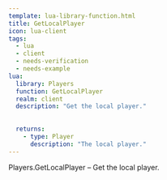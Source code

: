 ```yaml
---
template: lua-library-function.html
title: GetLocalPlayer
icon: lua-client
tags:
  - lua
  - client
  - needs-verification
  - needs-example
lua:
  library: Players
  function: GetLocalPlayer
  realm: client
  description: "Get the local player."
  
  
  returns:
    - type: Player
      description: "The local player."
---
```


<div class="lua__search__keywords">
Players.GetLocalPlayer &#x2013; Get the local player.
</div>
